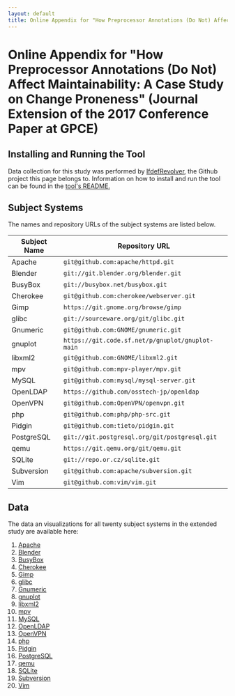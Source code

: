 ```yaml
---
layout: default
title: Online Appendix for "How Preprocessor Annotations (Do Not) Affect Maintainability" (Journal Extension of the 2017 Conference Paper at GPCE)
---
```

# Online Appendix for "How Preprocessor Annotations (Do Not) Affect Maintainability: A Case Study on Change Proneness" (Journal Extension of the 2017 Conference Paper at GPCE)
  
## Installing and Running the Tool

Data collection for this study was performed by
[IfdefRevolver](https://github.com/wfenske/IfdefRevolver/), the Github
project this page belongs to.  Information on how to install and run
the tool can be found in the
[tool's README.](https://github.com/wfenske/IfdefRevolver/)

## Subject Systems

The names and repository URLs of the subject systems are listed below.

Subject Name | Repository URL
------------ | --------------
Apache | `git@github.com:apache/httpd.git`
Blender | `git://git.blender.org/blender.git`
BusyBox  | `git://busybox.net/busybox.git`
Cherokee  | `git@github.com:cherokee/webserver.git`
Gimp  | `https://git.gnome.org/browse/gimp`
glibc  | `git://sourceware.org/git/glibc.git`
Gnumeric  | `git@github.com:GNOME/gnumeric.git`
gnuplot  | `https://git.code.sf.net/p/gnuplot/gnuplot-main`
libxml2  | `git@github.com:GNOME/libxml2.git`
mpv  | `git@github.com:mpv-player/mpv.git`
MySQL  | `git@github.com:mysql/mysql-server.git`
OpenLDAP  | `https://github.com/osstech-jp/openldap`
OpenVPN  | `git@github.com:OpenVPN/openvpn.git`
php  | `git@github.com:php/php-src.git`
Pidgin  | `git@github.com:tieto/pidgin.git`
PostgreSQL  | `git://git.postgresql.org/git/postgresql.git`
qemu  | `https://git.qemu.org/git/qemu.git`
SQLite  | `git://repo.or.cz/sqlite.git`
Subversion  | `git@github.com:apache/subversion.git`
Vim  | `git@github.com:vim/vim.git`

## Data
  
The data an visualizations for all twenty subject systems in the extended study are
available here:

1. [Apache](data/apache/)
1. [Blender](data/blender/)
1. [BusyBox](data/busybox/)
1. [Cherokee](data/cherokee/)
1. [Gimp](data/gimp/)
1. [glibc](data/glibc/)
1. [Gnumeric](data/gnumeric/)
1. [gnuplot](data/gnuplot/)
1. [libxml2](data/libxml2/)
1. [mpv](data/mpv/)
1. [MySQL](data/mysql/)
1. [OpenLDAP](data/openldap/)
1. [OpenVPN](data/openvpn/)
1. [php](data/php/)
1. [Pidgin](data/pidgin/)
1. [PostgreSQL](data/postgresql/)
1. [qemu](data/qemu/)
1. [SQLite](data/sqlite/)
1. [Subversion](data/subversion/)
1. [Vim](data/vim/)
